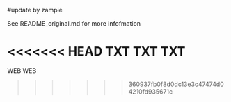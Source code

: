 #update by zampie

See README_original.md for more infofmation


<<<<<<< HEAD
TXT
TXT
TXT
=======




WEB
WEB
>>>>>>> 360937fb0f8d0dc13e3c47474d04210fd935671c
